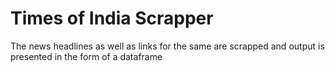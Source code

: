 # Times of India Scrapper
The news headlines as well as links for the same are scrapped and output is presented in the form of a dataframe 
